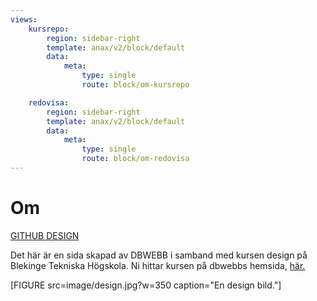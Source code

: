 ```yaml
---
views:
    kursrepo:
        region: sidebar-right
        template: anax/v2/block/default
        data:
            meta:
                type: single
                route: block/om-kursrepo

    redovisa:
        region: sidebar-right
        template: anax/v2/block/default
        data:
            meta:
                type: single
                route: block/om-redovisa
---
```

Om
=========================

<a href="https://github.com/dbwebb-se/design">GITHUB DESIGN</a>

Det här är en sida skapad av DBWEBB i samband med kursen design på Blekinge Tekniska Högskola. Ni hittar kursen på dbwebbs hemsida, <a href="https://dbwebb.se/kurser/design-v2">här.</a>

[FIGURE src=image/design.jpg?w=350 caption="En design bild."]
